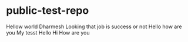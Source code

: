 # public-test-repo
Hellow world Dharmesh
Looking that job is success or not
Hello how are you
My tesst
Hello Hi How are you
